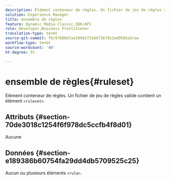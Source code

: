 ```yaml
---
description: Elément conteneur de règles. Un fichier de jeu de règles valide contient un élément <ensemble de règles>.
solution: Experience Manager
title: ensemble de règles
feature: Dynamic Media Classic,SDK/API
role: Developer,Business Practitioner
translation-type: tm+mt
source-git-commit: f6c97606d7a4209427316d7367013ad9585a5cae
workflow-type: tm+mt
source-wordcount: '40'
ht-degree: 5%

---
```



# ensemble de règles{#ruleset}

Elément conteneur de règles. Un fichier de jeu de règles valide contient un élément `<ruleset>`.

## Attributs {#section-70de3018c1254f6f978dc5ccfb4f8d01}

Aucune

## Données {#section-e189386b60754fa29dd4db5709525c25}

Aucun ou plusieurs éléments `<rule>`.
